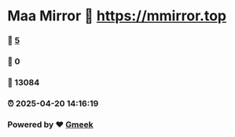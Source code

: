 # Maa Mirror :link: https://mmirror.top 
### :page_facing_up: [5](https://mmirror.top/tag.html) 
### :speech_balloon: 0 
### :hibiscus: 13084 
### :alarm_clock: 2025-04-20 14:16:19 
### Powered by :heart: [Gmeek](https://github.com/Meekdai/Gmeek)
